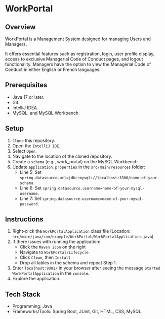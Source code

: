 # WorkPortal
## Overview
WorkPortal is a Management System designed for managing Users and Managers.

It offers essential features such as registration, login, user profile display, access to exclusive Managerial Code of Conduct pages, and logout functionality.
Managers have the option to view the Managerial Code of Conduct in either English or French languages.

## Prerequisites
- Java 17 or later.
- Git.
- IntelliJ IDEA.
- MySQL, and MySQL Workbench.

## Setup
1. `Clone` this repository.
2. Open the `IntelliJ IDE`.
3. Select `Open`.
4. Navigate to the location of the cloned repository.
5. Create a `schema` (e.g., work_portal) on the MySQL Workbench.
6. Update `application.properties` in the `src/main/resources` folder:
   - Line 5: Set `spring.datasource.url=jdbc:mysql://localhost:3306/name-of-your-schema`.
   - Line 6: Set `spring.datasource.username=name-of-your-mysql-username`.
   - Line 7: Set `spring.datasource.username=name-of-your-mysql-password`.

## Instructions
1. Right-click the `WorkPortalApplication` class file (Location: `src/main/java/com/example/WorkPortal/WorkPortalApplication.java`)
2. If there issues with running the application:
   - Click the `Maven icon` on the right
   - Navigate to `WorkPortal/Lifecycle`
   - Click `Clean`, then `Install`
   - Drop all tables in the schema and repeat Step 1.
3. Enter `localhost:9001/` in your browser after seeing the message `Started WorkPortalApplication` in the `console`.
4. Explore the application.

## Tech Stack
- Programming: Java
- Frameworks/Tools: Spring Boot, JUnit, Git, HTML, CSS, MySQL.
